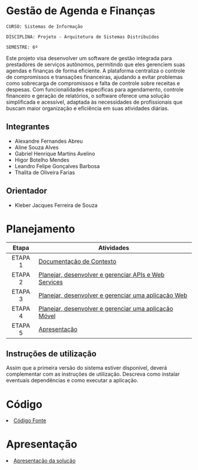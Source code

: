 # Gestão de Agenda e Finanças

`CURSO: Sistemas de Informação`

`DISCIPLINA: Projeto - Arquitetura de Sistemas Distribuídos`

`SEMESTRE: 6º`

Este projeto visa desenvolver um software de gestão integrada para prestadores de serviços autônomos, permitindo que eles gerenciem suas agendas e finanças de forma eficiente. A plataforma centraliza o controle de compromissos e transações financeiras, ajudando a evitar problemas como sobrecarga de compromissos e falta de controle sobre receitas e despesas. Com funcionalidades específicas para agendamento, controle financeiro e geração de relatórios, o software oferece uma solução simplificada e acessível, adaptada às necessidades de profissionais que buscam maior organização e eficiência em suas atividades diárias.

## Integrantes

* Alexandre Fernandes Abreu
* Aline Souza Alves
* Gabriel Henrique Martins Avelino
* Higor Botelho Mendes
* Leandro Felipe Gonçalves Barbosa
* Thalita de Oliveira Farias

## Orientador

* Kleber Jacques Ferreira de Souza

# Planejamento

| Etapa         | Atividades |
|  :----:   | ----------- |
| ETAPA 1         |[Documentação de Contexto](docs/contexto.md) <br> |
| ETAPA 2         |[Planejar, desenvolver e gerenciar APIs e Web Services](docs/backend-apis.md) <br> |
| ETAPA 3         |[Planejar, desenvolver e gerenciar uma aplicação Web](docs/frontend-web.md) |
| ETAPA 4        |[Planejar, desenvolver e gerenciar uma aplicação Móvel](docs/frontend-mobile.md) <br>  |
| ETAPA 5         | [Apresentação](presentation/README.md) |
## Instruções de utilização

Assim que a primeira versão do sistema estiver disponível, deverá complementar com as instruções de utilização. Descreva como instalar eventuais dependências e como executar a aplicação.

# Código

<li><a href="src/README.md"> Código Fonte</a></li>

# Apresentação

<li><a href="presentation/README.md"> Apresentação da solução</a></li>
